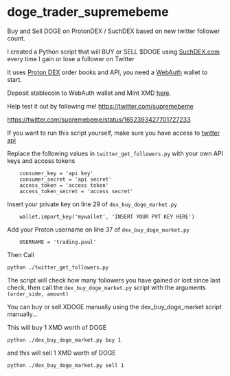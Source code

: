 # doge_trader_supremebeme
Buy and Sell DOGE on ProtonDEX / SuchDEX based on new twitter follower count.

I created a Python script that will BUY or SELL $DOGE using [SuchDEX.com](https://SuchDEX.com) every time I gain or lose a follower on Twitter

It uses [Proton DEX](https://protondex.com/dex?referrer=paul) order books and API, you need a [WebAuth](https://WebAuth.com) wallet to start.

Deposit stablecoin to WebAuth wallet and Mint XMD [here](https://metaldollar.com).

Help test it out by following me! https://twitter.com/supremebeme

https://twitter.com/supremebeme/status/1652393427701727233

If you want to run this script yourself, make sure you have access to [twitter api](https://developer.twitter.com/)

Replace the following values in `twitter_get_followers.py` with your own API keys and access tokens
```
    consumer_key = 'api key'
    consumer_secret = 'api secret'
    access_token = 'access token'
    access_token_secret = 'access secret'
```
Insert your private key on line 29 of `dex_buy_doge_market.py`
```
    wallet.import_key('mywallet', 'INSERT YOUR PVT KEY HERE')
```

Add your Proton username on line 37 of `dex_buy_doge_market.py`
```
    USERNAME = 'trading.paul'
```

Then Call 
```
python ./twitter_get_followers.py
```

The script will check how many followers you have gained or lost since last check, then call the `dex_buy_doge_market.py` script with the arguments `(order_side, amount)`

You can buy or sell XDOGE manually using the dex_buy_doge_market script manually...

This will buy 1 XMD worth of DOGE

```
python ./dex_buy_doge_market.py buy 1
```
and this will sell 1 XMD worth of DOGE

```
python ./dex_buy_doge_market.py sell 1
```
